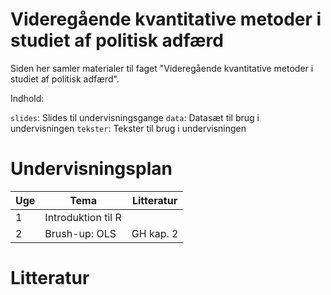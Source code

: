 # Videregående kvantitative metoder i studiet af politisk adfærd

Siden her samler materialer til faget "Videregående kvantitative metoder i studiet af politisk adfærd". 

Indhold:

`slides`: Slides til undervisningsgange
`data`: Datasæt til brug i undervisningen
`tekster`: Tekster til brug i undervisningen

# Undervisningsplan

Uge | Tema | Litteratur
---|---|---
1 | Introduktion til R | 
2 | Brush-up: OLS | GH kap. 2

# Litteratur

